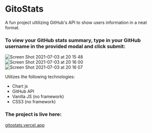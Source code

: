 # GitoStats

A fun project ultilizing GitHub's API to show users information in a neat format. 

### To view your GitHub stats summary, type in your GitHub username in the provided modal and click submit:
![Screen Shot 2021-07-03 at 20 15 48](https://user-images.githubusercontent.com/26389470/124362084-9b342880-dc3b-11eb-8765-0d98f3998936.png)
![Screen Shot 2021-07-03 at 20 16 00](https://user-images.githubusercontent.com/26389470/124362091-a25b3680-dc3b-11eb-93db-2570f9abf741.png)
![Screen Shot 2021-07-03 at 20 16 07](https://user-images.githubusercontent.com/26389470/124362094-a5562700-dc3b-11eb-968c-15f70d3bb512.png)



Utilizes the following technologies:
- Chart js
- GitHub API
- Vanilla JS (no framework)
- CSS3 (no framework)

### The project is live here:
[gitostats.vercel.app](https://gitostats.vercel.app)
